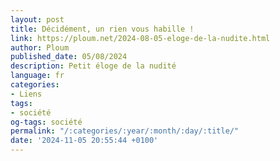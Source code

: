 ```yaml
---
layout: post
title: Décidément, un rien vous habille !
link: https://ploum.net/2024-08-05-eloge-de-la-nudite.html
author: Ploum
published_date: 05/08/2024
description: Petit éloge de la nudité
language: fr
categories:
- Liens
tags:
- société
og-tags: société
permalink: "/:categories/:year/:month/:day/:title/"
date: '2024-11-05 20:55:44 +0100'
---
```

